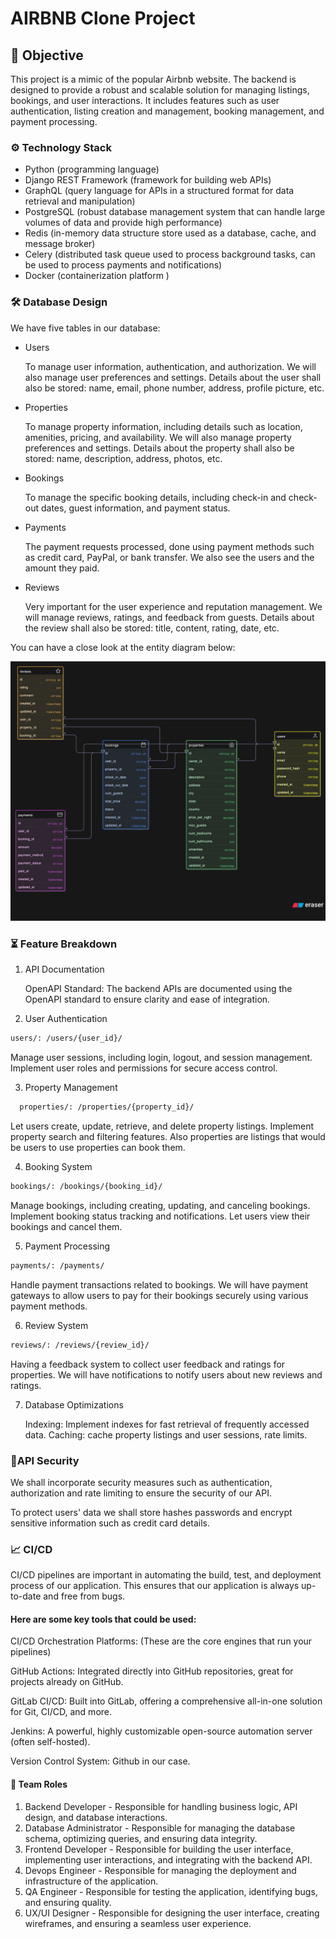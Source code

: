 # AIRBNB Clone Project

## 🚀 Objective

This project is a mimic of the popular Airbnb website. The backend is designed to provide a robust and scalable solution for managing listings, bookings, and user interactions. It includes features such as user authentication, listing creation and management, booking management, and payment processing.

### ⚙️ Technology Stack

- Python (programming language)
- Django REST Framework (framework for building web APIs)
- GraphQL (query language for APIs in a structured format for data retrieval and manipulation)
- PostgreSQL (robust database management system that can handle large volumes of data and provide high performance)
- Redis (in-memory data structure store used as a database, cache, and message broker)
- Celery (distributed task queue used to process background tasks, can be used to process payments and notifications)
- Docker (containerization platform )

### 🛠️ Database Design

We have five tables in our database:

- Users

  To manage user information, authentication, and authorization. We will also manage user preferences and settings. Details about the user shall also be stored: name, email, phone number, address, profile picture, etc.

- Properties

  To manage property information, including details such as location, amenities, pricing, and availability. We will also manage property preferences and settings. Details about the property shall also be stored: name, description, address, photos, etc.

- Bookings

  To manage the specific booking details, including check-in and check-out dates, guest information, and payment status.

- Payments

  The payment requests processed, done using payment methods such as credit card, PayPal, or bank transfer. We also see the users and the amount they paid.

- Reviews

  Very important for the user experience and reputation management. We will manage reviews, ratings, and feedback from guests. Details about the review shall also be stored: title, content, rating, date, etc.

You can have a close look at the entity diagram below:

![Entity Diagram](./docs/images/database-entity.png)

### ⏳ Feature Breakdown

1. API Documentation

   OpenAPI Standard: The backend APIs are documented using the OpenAPI standard to ensure clarity and ease of integration.

2. User Authentication

```bash
users/: /users/{user_id}/
```

Manage user sessions, including login, logout, and session management. Implement user roles and permissions for secure access control.

3. Property Management

```bash
  properties/: /properties/{property_id}/
```

Let users create, update, retrieve, and delete property listings. Implement property search and filtering features. Also properties are listings that would be users to use properties can book them.

4. Booking System

```bash
bookings/: /bookings/{booking_id}/
```

Manage bookings, including creating, updating, and canceling bookings. Implement booking status tracking and notifications. Let users view their bookings and cancel them.

5. Payment Processing

```bash
payments/: /payments/
```

Handle payment transactions related to bookings. We will have payment gateways to allow users to pay for their bookings securely using various payment methods.

6. Review System

```bash
reviews/: /reviews/{review_id}/
```

Having a feedback system to collect user feedback and ratings for properties. We will have notifications to notify users about new reviews and ratings.

7. Database Optimizations

   Indexing: Implement indexes for fast retrieval of frequently accessed data.
   Caching: cache property listings and user sessions, rate limits.

### 🔐API Security

We shall incorporate security measures such as authentication, authorization and rate limiting to ensure the security of our API.

To protect users' data we shall store hashes passwords and encrypt sensitive information such as credit card details.

### 📈 CI/CD

CI/CD pipelines are important in automating the build, test, and deployment process of our application. This ensures that our application is always up-to-date and free from bugs.

#### Here are some key tools that could be used:

CI/CD Orchestration Platforms: (These are the core engines that run your pipelines)

GitHub Actions: Integrated directly into GitHub repositories, great for projects already on GitHub.

GitLab CI/CD: Built into GitLab, offering a comprehensive all-in-one solution for Git, CI/CD, and more.

Jenkins: A powerful, highly customizable open-source automation server (often self-hosted).

Version Control System: Github in our case.

#### 💯 Team Roles

1. Backend Developer - Responsible for handling business logic, API design, and database interactions.
2. Database Administrator - Responsible for managing the database schema, optimizing queries, and ensuring data integrity.
3. Frontend Developer - Responsible for building the user interface, implementing user interactions, and integrating with the backend API.
4. Devops Engineer - Responsible for managing the deployment and infrastructure of the application.
5. QA Engineer - Responsible for testing the application, identifying bugs, and ensuring quality.
6. UX/UI Designer - Responsible for designing the user interface, creating wireframes, and ensuring a seamless user experience.
